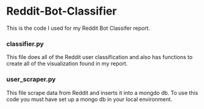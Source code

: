 # Reddit-Bot-Classifier

This is the code I used for my Reddit Bot Classifer report.

### classifier.py

This file does all of the Reddit user classification and also has functions to create all of the visualization found in my report.

### user_scraper.py

This file scrape data from Reddit and inserts it into a mongdo db. To use this code you must have set up a mongo db in your local environment.
